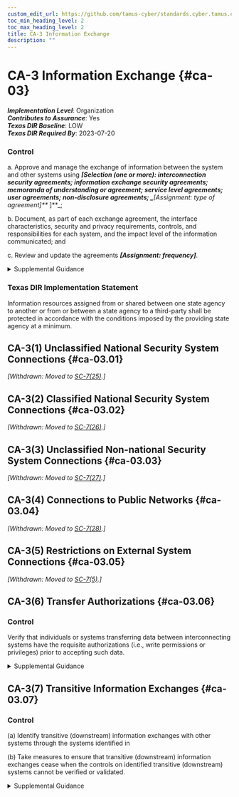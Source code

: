 ```yaml
---
custom_edit_url: https://github.com/tamus-cyber/standards.cyber.tamus.edu/tree/main/static/content/tamus.edu/TAMUS_profile.xml
toc_min_heading_level: 2
toc_max_heading_level: 2
title: CA-3 Information Exchange
description: ""
---
```


# CA-3 Information Exchange {#ca-03}

_**Implementation Level**_: Organization\
_**Contributes to Assurance**_: Yes\
_**Texas DIR Baseline**_: LOW\
_**Texas DIR Required By**_: 2023-07-20

### Control

a. Approve and manage the exchange of information between the system and other systems using _**[Selection (one or more): interconnection security agreements; information exchange security agreements; memoranda of understanding or agreement; service level agreements; user agreements; non-disclosure agreements; 
                  _**[Assignment: type of agreement]**_
               ]**_;

b. Document, as part of each exchange agreement, the interface characteristics, security and privacy requirements, controls, and responsibilities for each system, and the impact level of the information communicated; and

c. Review and update the agreements _**[Assignment: frequency]**_.

<details>
  <summary>Supplemental Guidance</summary>

a. Approve and manage the exchange of information between the system and other systems using _**[Selection (one or more): interconnection security agreements; information exchange security agreements; memoranda of understanding or agreement; service level agreements; user agreements; non-disclosure agreements; 
                  _**[Assignment: type of agreement]**_
               ]**_;

b. Document, as part of each exchange agreement, the interface characteristics, security and privacy requirements, controls, and responsibilities for each system, and the impact level of the information communicated; and

c. Review and update the agreements _**[Assignment: frequency]**_.

</details>

### Texas DIR Implementation Statement

Information resources assigned from or shared between one state agency to another or from or between a state agency to a third-party shall be protected in accordance with the conditions imposed by the providing state agency at a minimum.

## CA-3(1) Unclassified National Security System Connections {#ca-03.01}

_[Withdrawn: Moved to [SC-7(25)](../sc/sc-07#sc-07.25).]_

## CA-3(2) Classified National Security System Connections {#ca-03.02}

_[Withdrawn: Moved to [SC-7(26)](../sc/sc-07#sc-07.26).]_

## CA-3(3) Unclassified Non-national Security System Connections {#ca-03.03}

_[Withdrawn: Moved to [SC-7(27)](../sc/sc-07#sc-07.27).]_

## CA-3(4) Connections to Public Networks {#ca-03.04}

_[Withdrawn: Moved to [SC-7(28)](../sc/sc-07#sc-07.28).]_

## CA-3(5) Restrictions on External System Connections {#ca-03.05}

_[Withdrawn: Moved to [SC-7(5)](../sc/sc-07#sc-07.05).]_

## CA-3(6) Transfer Authorizations {#ca-03.06}

### Control

Verify that individuals or systems transferring data between interconnecting systems have the requisite authorizations (i.e., write permissions or privileges) prior to accepting such data.

<details>
  <summary>Supplemental Guidance</summary>

Verify that individuals or systems transferring data between interconnecting systems have the requisite authorizations (i.e., write permissions or privileges) prior to accepting such data.

</details>

## CA-3(7) Transitive Information Exchanges {#ca-03.07}

### Control

(a) Identify transitive (downstream) information exchanges with other systems through the systems identified in 

(b) Take measures to ensure that transitive (downstream) information exchanges cease when the controls on identified transitive (downstream) systems cannot be verified or validated.

<details>
  <summary>Supplemental Guidance</summary>

(a) Identify transitive (downstream) information exchanges with other systems through the systems identified in 

(b) Take measures to ensure that transitive (downstream) information exchanges cease when the controls on identified transitive (downstream) systems cannot be verified or validated.

</details>

